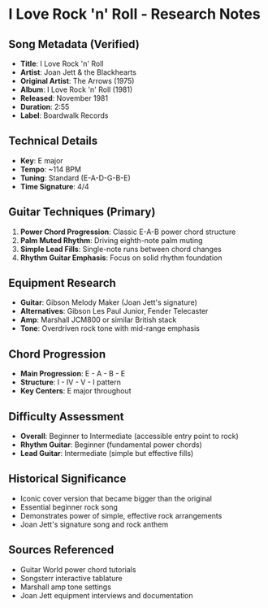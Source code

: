 # I Love Rock 'n' Roll - Research Notes

## Song Metadata (Verified)
- **Title**: I Love Rock 'n' Roll
- **Artist**: Joan Jett & the Blackhearts
- **Original Artist**: The Arrows (1975)
- **Album**: I Love Rock 'n' Roll (1981)
- **Released**: November 1981
- **Duration**: 2:55
- **Label**: Boardwalk Records

## Technical Details
- **Key**: E major
- **Tempo**: ~114 BPM
- **Tuning**: Standard (E-A-D-G-B-E)
- **Time Signature**: 4/4

## Guitar Techniques (Primary)
1. **Power Chord Progression**: Classic E-A-B power chord structure
2. **Palm Muted Rhythm**: Driving eighth-note palm muting
3. **Simple Lead Fills**: Single-note runs between chord changes
4. **Rhythm Guitar Emphasis**: Focus on solid rhythm foundation

## Equipment Research
- **Guitar**: Gibson Melody Maker (Joan Jett's signature)
- **Alternatives**: Gibson Les Paul Junior, Fender Telecaster
- **Amp**: Marshall JCM800 or similar British stack
- **Tone**: Overdriven rock tone with mid-range emphasis

## Chord Progression
- **Main Progression**: E - A - B - E
- **Structure**: I - IV - V - I pattern
- **Key Centers**: E major throughout

## Difficulty Assessment
- **Overall**: Beginner to Intermediate (accessible entry point to rock)
- **Rhythm Guitar**: Beginner (fundamental power chords)
- **Lead Guitar**: Intermediate (simple but effective fills)

## Historical Significance
- Iconic cover version that became bigger than the original
- Essential beginner rock song
- Demonstrates power of simple, effective rock arrangements
- Joan Jett's signature song and rock anthem

## Sources Referenced
- Guitar World power chord tutorials
- Songsterr interactive tablature
- Marshall amp tone settings
- Joan Jett equipment interviews and documentation
